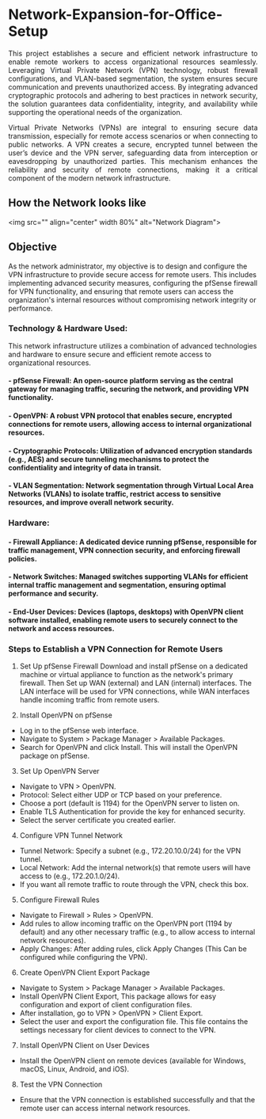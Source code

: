 # Network-Expansion-for-Office-Setup

<div align="justify">
This project establishes a secure and efficient network infrastructure to enable remote workers to access organizational resources seamlessly. Leveraging Virtual Private Network (VPN) technology, robust firewall configurations, and VLAN-based segmentation, the system ensures secure communication and prevents unauthorized access. By integrating advanced cryptographic protocols and adhering to best practices in network security, the solution guarantees data confidentiality, integrity, and availability while supporting the operational needs of the organization.

Virtual Private Networks (VPNs) are integral to ensuring secure data transmission, especially for remote access scenarios or when connecting to public networks. A VPN creates a secure, encrypted tunnel between the user’s device and the VPN server, safeguarding data from interception or eavesdropping by unauthorized parties. This mechanism enhances the reliability and security of remote connections, making it a critical component of the modern network infrastructure.
</div>

## How the Network looks like

<img src="" align="center" width 80%" alt="Network Diagram">

## Objective 

As the network administrator, my objective is to design and configure the VPN infrastructure to provide secure access for remote users. This includes implementing advanced security measures, configuring the pfSense firewall for VPN functionality, and ensuring that remote users can access the organization's internal resources without compromising network integrity or performance.

### Technology & Hardware Used:
This network infrastructure utilizes a combination of advanced technologies and hardware to ensure secure and efficient remote access to organizational resources.

#### - pfSense Firewall: An open-source platform serving as the central gateway for managing traffic, securing the network, and providing VPN functionality.
#### - OpenVPN: A robust VPN protocol that enables secure, encrypted connections for remote users, allowing access to internal organizational resources.
#### - Cryptographic Protocols: Utilization of advanced encryption standards (e.g., AES) and secure tunneling mechanisms to protect the confidentiality and integrity of data in transit.
#### - VLAN Segmentation: Network segmentation through Virtual Local Area Networks (VLANs) to isolate traffic, restrict access to sensitive resources, and improve overall network security.
### Hardware:
#### - Firewall Appliance: A dedicated device running pfSense, responsible for traffic management, VPN connection security, and enforcing firewall policies.
#### - Network Switches: Managed switches supporting VLANs for efficient internal traffic management and segmentation, ensuring optimal performance and security.
#### - End-User Devices: Devices (laptops, desktops) with OpenVPN client software installed, enabling remote users to securely connect to the network and access resources.

### Steps to Establish a VPN Connection for Remote Users
1. Set Up pfSense Firewall
Download and install pfSense on a dedicated machine or virtual appliance to function as the network's primary firewall.
Then Set up WAN (external) and LAN (internal) interfaces. The LAN interface will be used for VPN connections, while WAN interfaces handle incoming traffic from remote users.

2. Install OpenVPN on pfSense

- Log in to the pfSense web interface.
- Navigate to System > Package Manager > Available Packages.
- Search for OpenVPN and click Install. This will install the OpenVPN package on pfSense.

3. Set Up OpenVPN Server

- Navigate to VPN > OpenVPN.
- Protocol: Select either UDP or TCP based on your preference.
- Choose a port (default is 1194) for the OpenVPN server to listen on.
- Enable TLS Authentication for provide the key for enhanced security.
- Select the server certificate you created earlier.

4. Configure VPN Tunnel Network

- Tunnel Network: Specify a subnet (e.g., 172.20.10.0/24) for the VPN tunnel.
- Local Network: Add the internal network(s) that remote users will have access to (e.g., 172.20.1.0/24).
- If you want all remote traffic to route through the VPN, check this box.

5. Configure Firewall Rules

- Navigate to Firewall > Rules > OpenVPN.
- Add rules to allow incoming traffic on the OpenVPN port (1194 by default) and any other necessary traffic (e.g., to allow access to internal network resources).
- Apply Changes: After adding rules, click Apply Changes (This Can be configured while configuring the VPN).

6. Create OpenVPN Client Export Package

- Navigate to System > Package Manager > Available Packages.
- Install OpenVPN Client Export, This package allows for easy configuration and export of client configuration files.
- After installation, go to VPN > OpenVPN > Client Export.
- Select the user and export the configuration file. This file contains the settings necessary for client devices to connect to the VPN.

7. Install OpenVPN Client on User Devices

- Install the OpenVPN client on remote devices (available for Windows, macOS, Linux, Android, and iOS).

8. Test the VPN Connection

- Ensure that the VPN connection is established successfully and that the remote user can access internal network resources.
